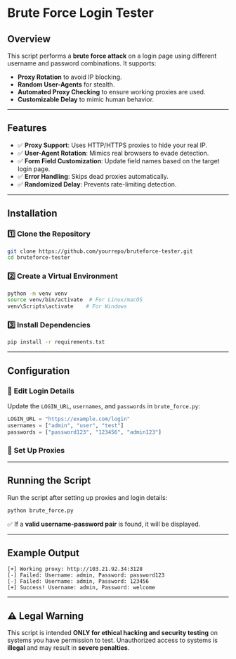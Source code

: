 # Brute Force Login Tester

## Overview
This script performs a **brute force attack** on a login page using different username and password combinations. It supports:
- **Proxy Rotation** to avoid IP blocking.
- **Random User-Agents** for stealth.
- **Automated Proxy Checking** to ensure working proxies are used.
- **Customizable Delay** to mimic human behavior.

---

## Features
- ✅ **Proxy Support**: Uses HTTP/HTTPS proxies to hide your real IP.
- ✅ **User-Agent Rotation**: Mimics real browsers to evade detection.
- ✅ **Form Field Customization**: Update field names based on the target login page.
- ✅ **Error Handling**: Skips dead proxies automatically.
- ✅ **Randomized Delay**: Prevents rate-limiting detection.

---

## Installation

### 1️⃣ **Clone the Repository**
```bash
git clone https://github.com/yourrepo/bruteforce-tester.git
cd bruteforce-tester
```

### 2️⃣ **Create a Virtual Environment**
```bash
python -m venv venv
source venv/bin/activate  # For Linux/macOS
venv\Scripts\activate    # For Windows
```

### 3️⃣ **Install Dependencies**
```bash
pip install -r requirements.txt
```

---

## Configuration

### 🔹 **Edit Login Details**
Update the `LOGIN_URL`, `usernames`, and `passwords` in `brute_force.py`:
```python
LOGIN_URL = "https://example.com/login"
usernames = ["admin", "user", "test"]
passwords = ["password123", "123456", "admin123"]
```

### 🔹 **Set Up Proxies**

---

## Running the Script
Run the script after setting up proxies and login details:
```bash
python brute_force.py
```

✅ If a **valid username-password pair** is found, it will be displayed.

---

## Example Output
```
[+] Working proxy: http://103.21.92.34:3128
[-] Failed: Username: admin, Password: password123
[-] Failed: Username: admin, Password: 123456
[+] Success! Username: admin, Password: welcome
```

---

## ⚠️ Legal Warning
This script is intended **ONLY for ethical hacking and security testing** on systems you have permission to test. Unauthorized access to systems is **illegal** and may result in **severe penalties**.



